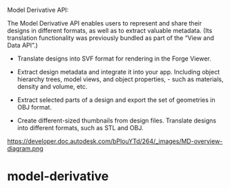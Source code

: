 Model Derivative API:

The Model Derivative API enables users to represent and share their designs in different formats, as well as to extract valuable metadata. (Its translation functionality was previously bundled as part of the “View and Data API”.)

- Translate designs into SVF format for rendering in the Forge Viewer.

- Extract design metadata and integrate it into your app. Including object hierarchy trees, model views, and object properties, - such as materials, density and volume, etc.

- Extract selected parts of a design and export the set of geometries in OBJ format.

- Create different-sized thumbnails from design files.
  Translate designs into different formats, such as STL and OBJ.

https://developer.doc.autodesk.com/bPlouYTd/264/_images/MD-overview-diagram.png
# model-derivative
